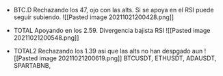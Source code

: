 * BTC.D
Rechazando los 47, ojo con las alts.
Si se apoya en el RSI puede seguir subiendo.
![[Pasted image 20211021200428.png]]

* TOTAL
Apoyando en los 2.59.
Divergencia bajista RSI
![[Pasted image 20211021200548.png]]


* TOTAL2
Rechazando los 1.39 asi que las alts no han despgado aun
![[Pasted image 20211021200619.png]]
BTCUSDT,
ETHUSDT,
ADAUSDT,
SPARTABNB,